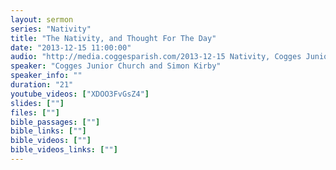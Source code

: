 ```yaml
---
layout: sermon
series: "Nativity"
title: "The Nativity, and Thought For The Day"
date: "2013-12-15 11:00:00"
audio: "http://media.coggesparish.com/2013-12-15 Nativity, Cogges Junior Church.mp3"
speaker: "Cogges Junior Church and Simon Kirby"
speaker_info: ""
duration: "21"
youtube_videos: ["XDOO3FvGsZ4"]
slides: [""]
files: [""]
bible_passages: [""]
bible_links: [""]
bible_videos: [""]
bible_videos_links: [""]
---
```

